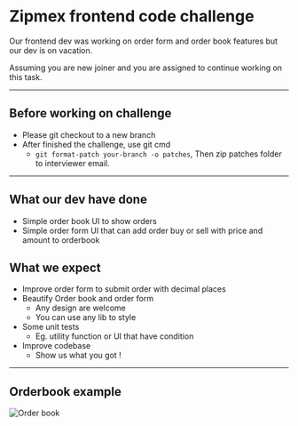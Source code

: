  # Zipmex frontend code challenge

Our frontend dev was working on order form and order book features but our dev is on vacation.

Assuming you are new joiner and you are assigned to continue working on this task.

---
## Before working on challenge
- Please git checkout to a new branch
- After finished the challenge, use git cmd
  - `git format-patch your-branch -o patches`, Then zip patches folder to interviewer email.
---

## What our dev have done
- Simple order book UI to show orders
- Simple order form UI that can add order buy or sell with price and amount to orderbook

## What we expect
- Improve order form to submit order with decimal places
- Beautify Order book and order form
  - Any design are welcome
  - You can use any lib to style
- Some unit tests
  - Eg. utility function or UI that have condition
- Improve codebase
  - Show us what you got !

---
## Orderbook example

![Order book](./orderbook.png)

